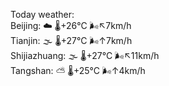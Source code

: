 Today weather:  
Beijing: ☁️   🌡️+26°C 🌬️↖7km/h  
Tianjin: 🌫  🌡️+27°C 🌬️↑7km/h  
Shijiazhuang: 🌫  🌡️+27°C 🌬️↖11km/h  
Tangshan: ⛅️  🌡️+25°C 🌬️↑4km/h  
